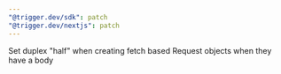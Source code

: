 ```yaml
---
"@trigger.dev/sdk": patch
"@trigger.dev/nextjs": patch
---
```


Set duplex "half" when creating fetch based Request objects when they have a body
